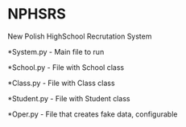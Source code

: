 # NPHSRS
New Polish HighSchool Recrutation System

*System.py - Main file to run

*School.py - File with School class

*Class.py - File with Class class

*Student.py - File with Student class

*Oper.py - File that creates fake data, configurable
